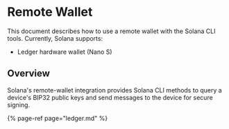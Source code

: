 # Remote Wallet

This document describes how to use a remote wallet with the Solana CLI
tools. Currently, Solana supports:
- Ledger hardware wallet (Nano S)

## Overview

Solana's remote-wallet integration provides Solana CLI methods to query a
device's BIP32 public keys and send messages to the device for secure signing.

{% page-ref page="ledger.md" %}
